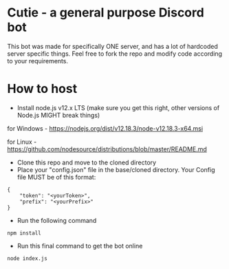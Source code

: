 # Cutie - a general purpose Discord bot

This bot was made for specifically ONE server, and has a lot of hardcoded server specific things. Feel free to fork the repo and modify code according to your requirements.

# How to host

- Install node.js v12.x LTS (make sure you get this right, other versions of Node.js MIGHT break things)

for Windows - https://nodejs.org/dist/v12.18.3/node-v12.18.3-x64.msi

for Linux - https://github.com/nodesource/distributions/blob/master/README.md

- Clone this repo and move to the cloned directory
- Place your "config.json" file in the base/cloned directory. Your Config file MUST be of this format:

```
{
    "token": "<yourToken>",
    "prefix": "<yourPrefix>"
}
```

- Run the following command

```
npm install
```

- Run this final command to get the bot online

```
node index.js
```
